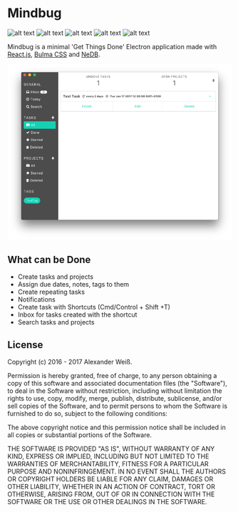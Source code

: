 # Mindbug
![alt text](https://img.shields.io/badge/Version-0.1.5a-yellow.svg "Program version")
![alt text](https://img.shields.io/badge/Electron-1.4.13-green.svg "Electron version")
![alt text](https://img.shields.io/badge/React-15.4.1-green.svg "React version")
![alt text](https://img.shields.io/badge/License-MIT-lightgrey.svg "License")
![alt text](https://img.shields.io/badge/Downloadable-No-red.svg "Downloadable")


Mindbug is a minimal 'Get Things Done' Electron application made with [React.js](https://facebook.github.io/react/), [Bulma CSS](http://bulma.io) and [NeDB](https://github.com/louischatriot/nedb).


![alt text](https://raw.githubusercontent.com/alexanderwe/Mindbug/master/README/current-state.png "Current application window")


## What can be Done
* Create tasks and projects
* Assign due dates, notes, tags to them
* Create repeating tasks
* Notifications
* Create task with Shortcuts (Cmd/Control + Shift +T)
* Inbox for tasks created with the shortcut
* Search tasks and projects

## License

Copyright (c) 2016 - 2017 Alexander Weiß.

Permission is hereby granted, free of charge, to any person obtaining a copy of this software and associated documentation files (the "Software"), to deal in the Software without restriction, including without limitation the rights to use, copy, modify, merge, publish, distribute, sublicense, and/or sell copies of the Software, and to permit persons to whom the Software is furnished to do so, subject to the following conditions:

The above copyright notice and this permission notice shall be included in all copies or substantial portions of the Software.

THE SOFTWARE IS PROVIDED "AS IS", WITHOUT WARRANTY OF ANY KIND, EXPRESS OR IMPLIED, INCLUDING BUT NOT LIMITED TO THE WARRANTIES OF MERCHANTABILITY, FITNESS FOR A PARTICULAR PURPOSE AND NONINFRINGEMENT. IN NO EVENT SHALL THE AUTHORS OR COPYRIGHT HOLDERS BE LIABLE FOR ANY CLAIM, DAMAGES OR OTHER LIABILITY, WHETHER IN AN ACTION OF CONTRACT, TORT OR OTHERWISE, ARISING FROM, OUT OF OR IN CONNECTION WITH THE SOFTWARE OR THE USE OR OTHER DEALINGS IN THE SOFTWARE.
